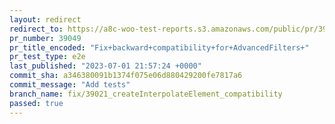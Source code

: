 ```yaml
---
layout: redirect
redirect_to: https://a8c-woo-test-reports.s3.amazonaws.com/public/pr/39049/e2e/index.html
pr_number: 39049
pr_title_encoded: "Fix+backward+compatibility+for+AdvancedFilters+"
pr_test_type: e2e
last_published: "2023-07-01 21:57:24 +0000"
commit_sha: a346380091b1374f075e06d880429200fe7817a6
commit_message: "Add tests"
branch_name: fix/39021_createInterpolateElement_compatibility
passed: true
---
```

